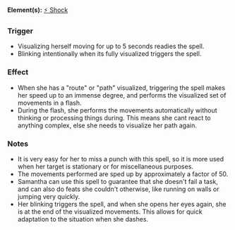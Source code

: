 **Element(s):** [⚡️ Shock](<../../../Magic/Elements/⚡️ Shock.md>)
### Trigger
- Visualizing herself moving for up to 5 seconds readies the spell.
- Blinking intentionally when its fully visualized triggers the spell.
### Effect
- When she has a "route" or "path" visualized, triggering the spell makes her speed up to an immense degree, and performs the visualized set of movements in a flash.
- During the flash, she performs the movements automatically without thinking or processing things during. This means she cant react to anything complex, else she needs to visualize her path again.

### Notes
- It is very easy for her to miss a punch with this spell, so it is more used when her target is stationary or for miscellaneous purposes.
- The movements performed are sped up by approximately a factor of 50.
- Samantha can use this spell to guarantee that she doesn't fail a task, and can also do feats she couldn't otherwise, like running on walls or jumping very quickly.
- Her blinking triggers the spell, and when she opens her eyes again, she is at the end of the visualized movements. This allows for quick adaptation to the situation when she dashes.